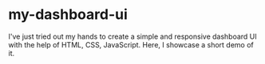 # my-dashboard-ui
I've just tried out my hands to create a simple and responsive dashboard UI with the help of HTML, CSS, JavaScript. Here, I showcase a short demo of it.

